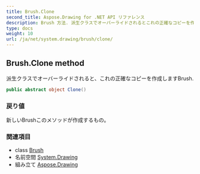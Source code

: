 ```yaml
---
title: Brush.Clone
second_title: Aspose.Drawing for .NET API リファレンス
description: Brush 方法. 派生クラスでオーバーライドされるとこれの正確なコピーを作成しますBrush.
type: docs
weight: 10
url: /ja/net/system.drawing/brush/clone/
---
```

## Brush.Clone method

派生クラスでオーバーライドされると、これの正確なコピーを作成しますBrush.

```csharp
public abstract object Clone()
```

### 戻り値

新しいBrushこのメソッドが作成するもの。

### 関連項目

* class [Brush](../)
* 名前空間 [System.Drawing](../../brush/)
* 組み立て [Aspose.Drawing](../../../)


